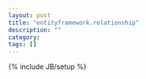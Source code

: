 ```yaml
---
layout: post
title: "entityframework.relationship"
description: ""
category: 
tags: []
---
```

{% include JB/setup %}
